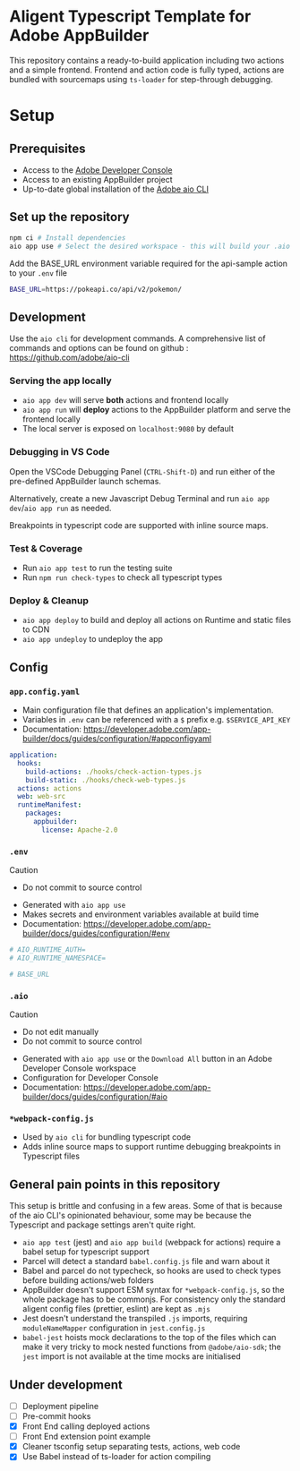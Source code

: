 # Aligent Typescript Template for Adobe AppBuilder

This repository contains a ready-to-build application including two actions and a simple frontend.
Frontend and action code is fully typed, actions are bundled with sourcemaps using `ts-loader` for step-through debugging.

# Setup

## Prerequisites

- Access to the [Adobe Developer Console](https://developer.adobe.com/developer-console/)
- Access to an existing AppBuilder project
- Up-to-date global installation of the [Adobe aio CLI](https://developer.adobe.com/runtime/docs/guides/tools/cli_install/)

## Set up the repository

```bash
npm ci # Install dependencies
aio app use # Select the desired workspace - this will build your .aio and .env files
```

Add the BASE_URL environment variable required for the api-sample action to your `.env` file

```bash
BASE_URL=https://pokeapi.co/api/v2/pokemon/
```

## Development

Use the `aio cli` for development commands. A comprehensive list of commands and options can be found on github : https://github.com/adobe/aio-cli

### Serving the app locally

- `aio app dev` will serve **both** actions and frontend locally
- `aio app run` will **deploy** actions to the AppBuilder platform and serve the frontend locally
- The local server is exposed on `localhost:9080` by default

### Debugging in VS Code

Open the VSCode Debugging Panel (`CTRL-Shift-D`) and run either of the pre-defined AppBuilder launch schemas.

Alternatively, create a new Javascript Debug Terminal and run `aio app dev`/`aio app run` as needed.

Breakpoints in typescript code are supported with inline source maps.

### Test & Coverage

- Run `aio app test` to run the testing suite
- Run `npm run check-types` to check all typescript types

### Deploy & Cleanup

- `aio app deploy` to build and deploy all actions on Runtime and static files to CDN
- `aio app undeploy` to undeploy the app

## Config

### `app.config.yaml`

- Main configuration file that defines an application's implementation.
- Variables in `.env` can be referenced with a `$` prefix e.g. `$SERVICE_API_KEY`
- Documentation: https://developer.adobe.com/app-builder/docs/guides/configuration/#appconfigyaml

```yaml
application:
  hooks:
    build-actions: ./hooks/check-action-types.js
    build-static: ./hooks/check-web-types.js
  actions: actions
  web: web-src
  runtimeManifest:
    packages:
      appbuilder:
        license: Apache-2.0
```

### `.env`

> [!CAUTION]
>
> - Do not commit to source control

- Generated with `aio app use`
- Makes secrets and environment variables available at build time
- Documentation: https://developer.adobe.com/app-builder/docs/guides/configuration/#env

```bash
# AIO_RUNTIME_AUTH=
# AIO_RUNTIME_NAMESPACE=

# BASE_URL
```

### `.aio`

> [!CAUTION]
>
> - Do not edit manually
> - Do not commit to source control

- Generated with `aio app use` or the `Download All` button in an Adobe Developer Console workspace
- Configuration for Developer Console
- Documentation: https://developer.adobe.com/app-builder/docs/guides/configuration/#aio

### `*webpack-config.js`

- Used by `aio cli` for bundling typescript code
- Adds inline source maps to support runtime debugging breakpoints in Typescript files

## General pain points in this repository

This setup is brittle and confusing in a few areas. Some of that is because of the aio CLI's opinionated behaviour, some may be because the Typescript and package settings aren't quite right.

- `aio app test` (jest) and `aio app build` (webpack for actions) require a babel setup for typescript support
- Parcel will detect a standard `babel.config.js` file and warn about it
- Babel and parcel do not typecheck, so hooks are used to check types before building actions/web folders
- AppBuilder doesn't support ESM syntax for `*webpack-config.js`, so the whole package has to be commonjs. For consistency only the standard aligent config files (prettier, eslint) are kept as `.mjs`
- Jest doesn't understand the transpiled `.js` imports, requiring `moduleNameMapper` configuration in `jest.config.js`
- `babel-jest` hoists mock declarations to the top of the files which can make it very tricky to mock nested functions from `@adobe/aio-sdk`; the `jest` import is not available at the time mocks are initialised

## Under development

- [ ] Deployment pipeline
- [ ] Pre-commit hooks
- [x] Front End calling deployed actions
- [ ] Front End extension point example
- [x] Cleaner tsconfig setup separating tests, actions, web code
- [x] Use Babel instead of ts-loader for action compiling
